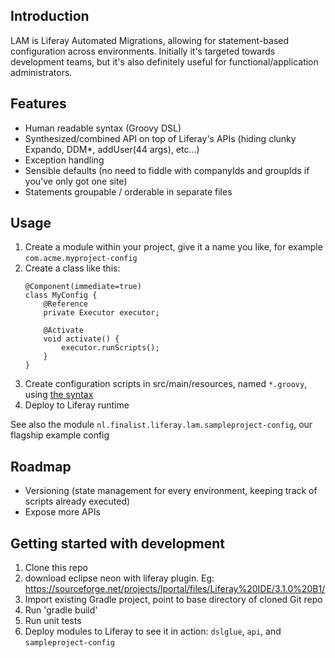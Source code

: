 ## Introduction

LAM is Liferay Automated Migrations, allowing for statement-based configuration across environments.
Initially it's targeted towards development teams, but it's also definitely useful for functional/application administrators. 

## Features

* Human readable syntax (Groovy DSL)
* Synthesized/combined API on top of Liferay's APIs (hiding clunky Expando, DDM*, addUser(44 args), etc...)
* Exception handling
* Sensible defaults (no need to fiddle with companyIds and groupIds if you've only got one site)
* Statements groupable / orderable in separate files

## Usage

1. Create a module within your project, give it a name you like, for example `com.acme.myproject-config`
2. Create a class like this:
    ````
    @Component(immediate=true)
    class MyConfig {
        @Reference
        private Executor executor;
        
        @Activate
        void activate() {
            executor.runScripts();
        }
    }	
    ````
3. Create configuration scripts in src/main/resources, named `*.groovy`, using [the syntax](documentation.md) 
4. Deploy to Liferay runtime

See also the module `nl.finalist.liferay.lam.sampleproject-config`, our flagship example config


## Roadmap

* Versioning (state management for every environment, keeping track of scripts already executed)
* Expose more APIs


## Getting started with development

1. Clone this repo
2. download eclipse neon with liferay plugin. 
		Eg:
		https://sourceforge.net/projects/lportal/files/Liferay%20IDE/3.1.0%20B1/
3. Import existing Gradle project, point to base directory of cloned Git repo
4. Run 'gradle build'
5. Run unit tests
6. Deploy modules to Liferay to see it in action: `dslglue`, `api`, and `sampleproject-config`
